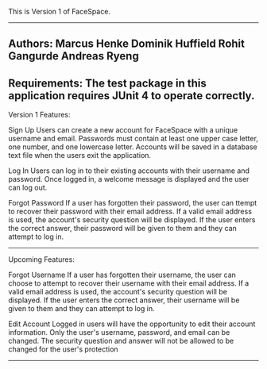 This is Version 1 of FaceSpace.

----------------------------------------------------------
Authors:
Marcus Henke
Dominik Huffield
Rohit Gangurde
Andreas Ryeng
----------------------------------------------------------
Requirements:
The test package in this application requires 
JUnit 4 to operate correctly.
----------------------------------------------------------

Version 1 Features:

Sign Up
	Users can create a new account for FaceSpace with a 
	unique username and email. Passwords must contain at 
	least one upper case letter, one number, and one 
	lowercase letter. Accounts will be saved in a database 
	text file when the users exit the application.
	
Log In
	Users can log in to their existing accounts with their
	username and password. Once logged in, a welcome message 
	is displayed and the user can log out.
	
Forgot Password
	If a user has forgotten their password, the user can 
	ttempt to recover their password with their
	email address. If a valid email address is used, the 
	account's security question will be displayed. If the 
	user enters the correct answer, their password will be 
	given to them and they can attempt to log in.
	
-----------------------------------------------------------

Upcoming Features:

Forgot Username
	If a user has forgotten their username, the user can 
	choose to attempt to recover their username with their
	email address. If a valid email address is used, the 
	account's security question will be displayed. If the 
	user enters the correct answer, their username will be 
	given to them and they can attempt to log in.
	
Edit Account
	Logged in users will have the opportunity to edit their 
	account information. Only the user's username, password, 
	and email can be changed. The security question and answer
	will not be allowed to be changed for the user's protection
	
-----------------------------------------------------------